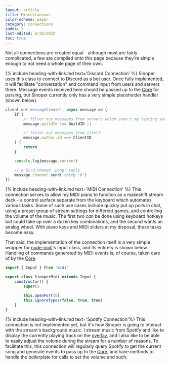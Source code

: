 ```yaml
---
layout: article
title: Miscellaneous
color-scheme: paper
category: Connections
index: 7
last-edited: 6/26/2022
toc: true
---
```


Not all connections are created equal - although most are fairly complicated, a few are compiled onto this page because they're simple enough to not need a whole page of their own.

{% include heading-with-link.md text='Discord Connection' %}
Sinoper uses this class to connect to Discord as a bot user. Once fully implemented, it will facilitate "conversation" and command input from users and servers there. Message events received here should be passed up to the [Core](../command-core) for parsing, but Sinoper currently only has a very simple placeholder handler (shown below).

```javascript
client.on('messageCreate', async message => {
	if (
		// filter out messages from servers which aren't my testing server
		message.guildId !== GuildID ||

		// filter out messages from itself
		message.author.id === ClientID
	) {
		return
	}

	console.log(message.content)

	// a bird-themed 'pong' reply
	message.channel.send('chirp :V')
})
```

{% include heading-with-link.md text='MIDI Connection' %}
This connection serves to allow my MIDI piano to function as a makeshift stream deck - a control surface separate from the keyboard which automates various tasks. Some of such use cases include quickly put up polls in chat, using a preset group of stream settings for different games, and controlling the volume of the music. The first two *can* be done using keyboard hotkeys but could take up over a dozen key combinations, and the second wants an analog wheel. With piano keys and MIDI sliders at my disposal, these tasks become easy.

That said, the implementation of the connection itself is a very simple wrapper for [node-midi](https://www.npmjs.com/package/midi)'s Input class, and its entirety is shown below. Handling of commands generated by MIDI events is, of course, taken care of by the [Core](../command-core).

```javascript
import { Input } from 'midi'

export class SinoperMidi extends Input {
	constructor() {
		super()

		this.openPort(0)
		this.ignoreTypes(false, true, true)
	}
}
```

{% include heading-with-link.md text='Spotify Connection'%}
This connection is not implemented yet, but it's how Sinoper is going to interact with the stream's background music. I stream music from Spotify and like to display the currently playing track on the [overlay](overlay#overlay-client), and I also like to be able to easily adjust the volume during the stream for a number of reasons. To facilitate this, this connection will regularly query Spotify to get the current song and generate events to pass up to the [Core](../command-core), and have methods to handle the boilerplate for calls to set the volume and such.
